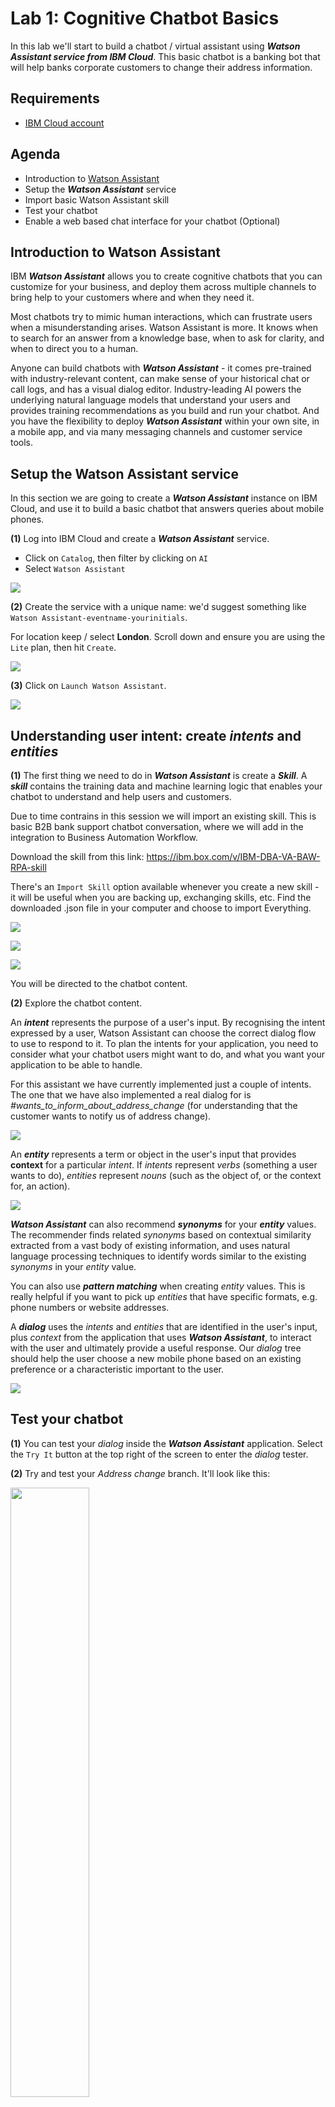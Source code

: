 # **Lab 1: Cognitive Chatbot Basics**
In this lab we'll start to build a chatbot / virtual assistant using _**Watson Assistant service from IBM Cloud**_. This basic chatbot is a banking bot that will help banks corporate customers to change their address information.

## Requirements
- [IBM Cloud account](https://cloud.ibm.com/)

## Agenda
- Introduction to [Watson Assistant](https://www.ibm.com/cloud/watson-assistant/)
- Setup the **_Watson Assistant_** service
- Import basic Watson Assistant skill
- Test your chatbot
- Enable a web based chat interface for your chatbot (Optional)

## Introduction to Watson Assistant
IBM **_Watson Assistant_** allows you to create cognitive chatbots that you can customize for your business, and deploy them across multiple channels to bring help to your customers where and when they need it.

Most chatbots try to mimic human interactions, which can frustrate users when a misunderstanding arises. Watson Assistant is more. It knows when to search for an answer from a knowledge base, when to ask for clarity, and when to direct you to a human.

Anyone can build chatbots with **_Watson Assistant_** - it comes pre-trained with industry-relevant content, can make sense of your historical chat or call logs, and has a visual dialog editor. Industry-leading AI powers the underlying natural language models that understand your users and provides training recommendations as you build and run your chatbot. And you have the flexibility to deploy **_Watson Assistant_** within your own site, in a mobile app, and via many messaging channels and customer service tools.

## Setup the Watson Assistant service
In this section we are going to create a **_Watson Assistant_** instance on IBM Cloud, and use it to build a basic chatbot that answers queries about mobile phones.

**(1)** Log into IBM Cloud and create a **_Watson Assistant_** service.
- Click on `Catalog`, then filter by clicking on `AI`
- Select `Watson Assistant`

![](./images/01-assistant-service.jpg)  

**(2)** Create the service with a unique name: we'd suggest something like `Watson Assistant-eventname-yourinitials`.

For location keep / select **London**. Scroll down and ensure you are using the `Lite` plan, then hit `Create`.

![](./images/02-assistant-service-create.jpg)

**(3)** Click on `Launch Watson Assistant`.

![](./images/03-assistant-service-launch.jpg)

## Understanding user intent: create _**intents**_ and _**entities**_
**(1)** The first thing we need to do in **_Watson Assistant_** is create a _**Skill**_. A _**skill**_ contains the training data and machine learning logic that enables your chatbot to understand and help users and customers.


Due to time contrains in this session we will import an existing skill. This is basic B2B bank support chatbot conversation, where we will add in the integration to Business Automation Workflow.  

Download the skill from this link: https://ibm.box.com/v/IBM-DBA-VA-BAW-RPA-skill

There's an `Import Skill` option available whenever you create a new skill - it will be useful when you are backing up, exchanging skills, etc. Find the downloaded .json file in your computer and choose to import Everything.

![](./images/05-create-skill-new.jpg)

![](./images/selectLite.png)

![](./images/import_skill_new.png)

You will be directed to the chatbot content.

**(2)** Explore the chatbot content.

An _**intent**_ represents the purpose of a user's input. By recognising the intent expressed by a user, Watson Assistant can choose the correct dialog flow to use to respond to it. To plan the intents for your application, you need to consider what your chatbot users might want to do, and what you want your application to be able to handle.

For this assistant we have currently implemented just a couple of intents. The one that we have also implemented a real dialog for is _#wants_to_inform_about_address_change_ (for understanding that the customer wants to notify us of address change).

![](./images/bank_bot_overview_new.png)

An _**entity**_ represents a term or object in the user's input that provides **context** for a particular _intent_. If _intents_ represent _verbs_ (something a user wants to do), _entities_ represent _nouns_ (such as the object of, or the context for, an action).

![](./images/entities_new2.png)

_**Watson Assistant**_ can also recommend _**synonyms**_ for your _**entity**_ values. The recommender finds related _synonyms_ based on contextual similarity extracted from a vast body of existing information, and uses natural language processing techniques to identify words similar to the existing _synonyms_ in your _entity_ value.

You can also use _**pattern matching**_ when creating _entity_ values. This is really helpful if you want to pick up _entities_ that have specific formats, e.g. phone numbers or website addresses.


A _**dialog**_ uses the _intents_ and _entities_ that are identified in the user's input, plus _context_ from the application that uses _**Watson Assistant**_, to interact with the user and ultimately provide a useful response. Our _dialog_ tree should help the user choose a new mobile phone based on an existing preference or a characteristic important to the user.

![](./images/bank_bot_try_it_new.png)

## Test your chatbot
**(1)** You can test your _dialog_ inside the _**Watson Assistant**_ application. Select the `Try It` button at the top right of the screen to enter the _dialog_ tester.

**(2)** Try and test your _Address change_ branch. It'll look like this:

<img src="./images/chat1_new.png" width="50%">

See how _**Watson Assistant**_ is picking out the _intents_ and _entities_ it sees in the user input, and responds accordingly.

You will be able to test the integration with the Business Automation Workflow once you get through the next 3 labs using the _**Address Change**_ option. :smile:

## Build a web based chat interface - OPTIONAL

**We recomend you leave this part for the end and move on to lab 2 in order to finish the labs for the workshop.**

Build a web-hosted chat widget that will allow you to test the _**Watson Assistant**_ _skill_ you've just created in a web environment.

An _**assistant**_ is the user-facing component of _**Watson Assistant**_ that manages the flow of information between your _skills_ and your users. _Assistants_ also allow you to create _**integrations**_ that publish your chatbot to the channels your customers will typically go to for help, e.g. _Slack_, _Facebook Messenger_, _Wordpress_.

**(1)** Select `Assistants` from the menu bar and `Create new`.

![](./images/01-create-assistant.jpg)

**(2)** Add a **Name** and **Description** for your _Assistant_, leave the ``Enable Preview Link`` selected and then click `Create assistant`.

![](./images/create_assistant_new.png)

**(3)** Next click `Add Dialog Skill` and select your `B2B Bank Bot` skill under "Add existing skill".

![](./images/03-add-dialog-skill-2.jpg)

<img src="./images/skill_added.png" width="50%">

**(4)** Your _Assistant_ should now look like this:

![](./images/assistant_ready_new.png)

## Create a _**Preview Link**_: a web widget to test your chatbot
The first _integration_ we'll create for our chatbot is a _**Preview Link**_. Actually, when you create an _assistant_, a test web site is provisioned for you _automatically_. It has a simple chat widget interface that you can use to interact with your chatbot for testing purposes. You can also share the URL to this IBM-branded site with your team members.

**(1)** Select the `Preview Link` that has already been created from `Integrations`:

![](./images/preview_link_new.png)

**(2)** You can change the **Name** and **Description** of the _Preview Link_ if you like. For now though, just click the URL under **Try it out and share the link**.

<img src="./images/07-select-preview-url.jpg" width="75%">

**(3)** You'll then be taken to a web page where your chatbot is hosted within a widget:

<img src="./images/assistant_link_new.png" width="50%">

That's it! You have a shareable web-based chatbot you can use to externally test your _skill_.

## Summary
Well done! You've created your first basic chatbot that understands user _intent_, can pick out _entities_, and responds differently depending on user input.

[CONTINUE TO THE NEXT LAB](../2-Functions)
